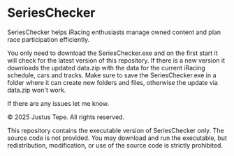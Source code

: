 # SeriesChecker
SeriesChecker helps iRacing enthusiasts manage owned content and plan race participation efficiently.

You only need to download the SeriesChecker.exe and on the first start it will check for the latest version of this repository.
If there is a new version it downloads the updated data.zip with the data for the current iRacing schedule, cars and tracks.
Make sure to save the SeriesChecker.exe in a folder where it can create new folders and files, otherwise the update via data.zip won't work.

If there are any issues let me know.

© 2025 Justus Tepe. All rights reserved.

This repository contains the executable version of SeriesChecker only. 
The source code is not provided. You may download and run the executable, 
but redistribution, modification, or use of the source code is strictly prohibited.
